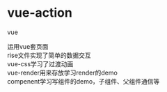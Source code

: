 # vue-action
vue

运用vue套页面<br>
rise文件实现了简单的数据交互<br>
vue-css学习了过渡动画<br>
vue-render用来存放学习render的demo<br>
compenent学习写组件的demo，子组件、父组件通信等
